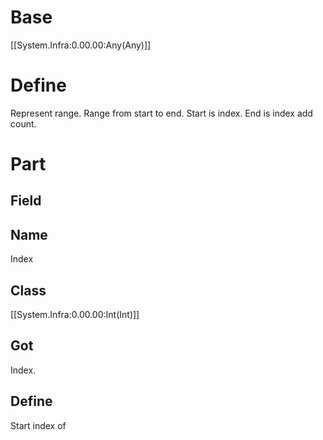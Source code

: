 # Base
[[System.Infra:0.00.00:Any(Any)]]
# Define
Represent range. Range from start to end.
Start is index. End is index add count.

# Part
## Field
## Name
Index
## Class
[[System.Infra:0.00.00:Int(Int)]]
## Got
Index.
## Define
Start index of 